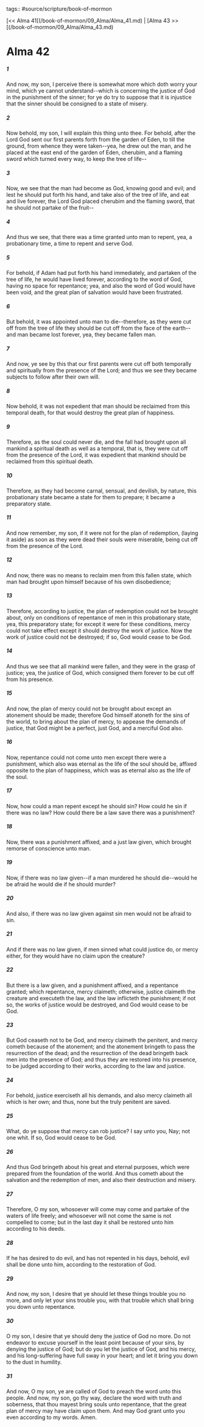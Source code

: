 tags:: #source/scripture/book-of-mormon

[<< Alma 41[(/book-of-mormon/09_Alma/Alma_41.md) | [Alma 43 >>[(/book-of-mormon/09_Alma/Alma_43.md)

# Alma 42

##### 1

And now, my son, I perceive there is somewhat more which doth worry your mind, which ye cannot understand--which is concerning the justice of God in the punishment of the sinner; for ye do try to suppose that it is injustice that the sinner should be consigned to a state of misery.

##### 2

Now behold, my son, I will explain this thing unto thee. For behold, after the Lord God sent our first parents forth from the garden of Eden, to till the ground, from whence they were taken--yea, he drew out the man, and he placed at the east end of the garden of Eden, cherubim, and a flaming sword which turned every way, to keep the tree of life--

##### 3

Now, we see that the man had become as God, knowing good and evil; and lest he should put forth his hand, and take also of the tree of life, and eat and live forever, the Lord God placed cherubim and the flaming sword, that he should not partake of the fruit--

##### 4

And thus we see, that there was a time granted unto man to repent, yea, a probationary time, a time to repent and serve God.

##### 5

For behold, if Adam had put forth his hand immediately, and partaken of the tree of life, he would have lived forever, according to the word of God, having no space for repentance; yea, and also the word of God would have been void, and the great plan of salvation would have been frustrated.

##### 6

But behold, it was appointed unto man to die--therefore, as they were cut off from the tree of life they should be cut off from the face of the earth--and man became lost forever, yea, they became fallen man.

##### 7

And now, ye see by this that our first parents were cut off both temporally and spiritually from the presence of the Lord; and thus we see they became subjects to follow after their own will.

##### 8

Now behold, it was not expedient that man should be reclaimed from this temporal death, for that would destroy the great plan of happiness.

##### 9

Therefore, as the soul could never die, and the fall had brought upon all mankind a spiritual death as well as a temporal, that is, they were cut off from the presence of the Lord, it was expedient that mankind should be reclaimed from this spiritual death.

##### 10

Therefore, as they had become carnal, sensual, and devilish, by nature, this probationary state became a state for them to prepare; it became a preparatory state.

##### 11

And now remember, my son, if it were not for the plan of redemption, (laying it aside) as soon as they were dead their souls were miserable, being cut off from the presence of the Lord.

##### 12

And now, there was no means to reclaim men from this fallen state, which man had brought upon himself because of his own disobedience;

##### 13

Therefore, according to justice, the plan of redemption could not be brought about, only on conditions of repentance of men in this probationary state, yea, this preparatory state; for except it were for these conditions, mercy could not take effect except it should destroy the work of justice. Now the work of justice could not be destroyed; if so, God would cease to be God.

##### 14

And thus we see that all mankind were fallen, and they were in the grasp of justice; yea, the justice of God, which consigned them forever to be cut off from his presence.

##### 15

And now, the plan of mercy could not be brought about except an atonement should be made; therefore God himself atoneth for the sins of the world, to bring about the plan of mercy, to appease the demands of justice, that God might be a perfect, just God, and a merciful God also.

##### 16

Now, repentance could not come unto men except there were a punishment, which also was eternal as the life of the soul should be, affixed opposite to the plan of happiness, which was as eternal also as the life of the soul.

##### 17

Now, how could a man repent except he should sin? How could he sin if there was no law? How could there be a law save there was a punishment?

##### 18

Now, there was a punishment affixed, and a just law given, which brought remorse of conscience unto man.

##### 19

Now, if there was no law given--if a man murdered he should die--would he be afraid he would die if he should murder?

##### 20

And also, if there was no law given against sin men would not be afraid to sin.

##### 21

And if there was no law given, if men sinned what could justice do, or mercy either, for they would have no claim upon the creature?

##### 22

But there is a law given, and a punishment affixed, and a repentance granted; which repentance, mercy claimeth; otherwise, justice claimeth the creature and executeth the law, and the law inflicteth the punishment; if not so, the works of justice would be destroyed, and God would cease to be God.

##### 23

But God ceaseth not to be God, and mercy claimeth the penitent, and mercy cometh because of the atonement; and the atonement bringeth to pass the resurrection of the dead; and the resurrection of the dead bringeth back men into the presence of God; and thus they are restored into his presence, to be judged according to their works, according to the law and justice.

##### 24

For behold, justice exerciseth all his demands, and also mercy claimeth all which is her own; and thus, none but the truly penitent are saved.

##### 25

What, do ye suppose that mercy can rob justice? I say unto you, Nay; not one whit. If so, God would cease to be God.

##### 26

And thus God bringeth about his great and eternal purposes, which were prepared from the foundation of the world. And thus cometh about the salvation and the redemption of men, and also their destruction and misery.

##### 27

Therefore, O my son, whosoever will come may come and partake of the waters of life freely; and whosoever will not come the same is not compelled to come; but in the last day it shall be restored unto him according to his deeds.

##### 28

If he has desired to do evil, and has not repented in his days, behold, evil shall be done unto him, according to the restoration of God.

##### 29

And now, my son, I desire that ye should let these things trouble you no more, and only let your sins trouble you, with that trouble which shall bring you down unto repentance.

##### 30

O my son, I desire that ye should deny the justice of God no more. Do not endeavor to excuse yourself in the least point because of your sins, by denying the justice of God; but do you let the justice of God, and his mercy, and his long-suffering have full sway in your heart; and let it bring you down to the dust in humility.

##### 31

And now, O my son, ye are called of God to preach the word unto this people. And now, my son, go thy way, declare the word with truth and soberness, that thou mayest bring souls unto repentance, that the great plan of mercy may have claim upon them. And may God grant unto you even according to my words. Amen.
